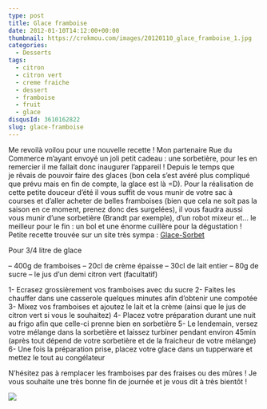 ```yaml
---
type: post
title: Glace framboise
date: 2012-01-10T14:12:00+00:00
thumbnail: https://crokmou.com/images/20120110_glace_framboise_1.jpg
categories:
  - Desserts
tags:
  - citron
  - citron vert
  - creme fraiche
  - dessert
  - framboise
  - fruit
  - glace
disqusId: 3610162822
slug: glace-framboise
---
```


Me revoilà voilou pour une nouvelle recette ! Mon partenaire Rue du Commerce m’ayant envoyé un joli petit cadeau : une sorbetière, pour les en remercier il me fallait donc inaugurer l’appareil ! Depuis le temps que je rêvais de pouvoir faire des glaces (bon cela s’est avéré plus compliqué que prévu mais en fin de compte, la glace est là =D). Pour la réalisation de cette petite douceur d’été il vous suffit de vous munir de votre sac à courses et d’aller acheter de belles framboises (bien que cela ne soit pas la saison en ce moment, prenez donc des surgelées), il vous faudra aussi vous munir d’une sorbetière (Brandt par exemple), d’un robot mixeur et… le meilleur pour le fin : un bol et une énorme cuillère pour la dégustation ! Petite recette trouvée sur un site très sympa : [Glace-Sorbet](http://glace-sorbet.fr/glace-framboise/)

Pour 3/4 litre de glace

– 400g de framboises
– 20cl de crème épaisse
– 30cl de lait entier
– 80g de sucre
– le jus d’un demi citron vert (facultatif)

1- Ecrasez grossièrement vos framboises avec du sucre
2- Faites les chauffer dans une casserole quelques minutes afin d’obtenir une compotée
3- Mixez vos framboises et ajoutez le lait et la crème (ainsi que le jus de citron vert si vous le souhaitez)
4- Placez votre préparation durant une nuit au frigo afin que celle-ci prenne bien en sorbetière
5- Le lendemain, versez votre mélange dans la sorbetière et laissez turbiner pendant environ 45min (après tout dépend de votre sorbetière et de la fraicheur de votre mélange)
6- Une fois la préparation prise, placez votre glace dans un tupperware et mettez le tout au congélateur

N’hésitez pas à remplacer les framboises par des fraises ou des mûres ! Je vous souhaite une très bonne fin de journée et je vous dit à très bientôt !

![](http://4.bp.blogspot.com/-2bLosyMFac4/TxhFg0sR2dI/AAAAAAAABec/Mzg1OnlXUmM/s1600/Signature+copie.jpg)